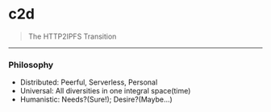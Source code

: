 # c2d

> The HTTP2IPFS Transition

---------
### Philosophy
- Distributed: Peerful, Serverless, Personal
- Universal: All diversities in one integral space(time)
- Humanistic: Needs?(Sure!); Desire?(Maybe...)
